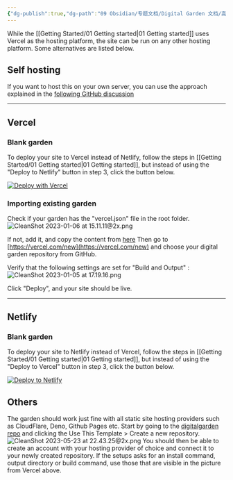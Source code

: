 ```yaml
---
{"dg-publish":true,"dg-path":"09 Obsidian/专题文档/Digital Garden 文档/高级设置/Hosting alternatives.md","permalink":"/09 Obsidian/专题文档/Digital Garden 文档/高级设置/Hosting alternatives/","noteIcon":"dg-note-icon","created":"2022-11-09T21:23:01.974+01:00","updated":"2023-06-19T13:01:24.117+02:00"}
---
```



While the [[Getting Started/01 Getting started\|01 Getting started]] uses Vercel as the hosting platform, the site can be run on any other hosting platform. Some alternatives are listed below. 

## Self hosting
If you want to host this on your own server, you can use the approach explained in the [following GitHub discussion](https://github.com/oleeskild/obsidian-digital-garden/discussions/160)

---

## Vercel

### Blank garden
To deploy your site to Vercel instead of Netlify, follow the steps in [[Getting Started/01 Getting started\|01 Getting started]], but instead of using the "Deploy to Netlify" button in step 3, click the button below.

[![Deploy with Vercel](https://vercel.com/button)](https://vercel.com/new/clone?repository-url=https://github.com/oleeskild/digitalgarden)

### Importing existing garden
Check if your garden has the "vercel.json" file in the root folder. 
![CleanShot 2023-01-06 at 15.11.11@2x.png](/img/user/img/CleanShot%202023-01-06%20at%2015.11.11@2x.png)

If not, add it, and copy the content from [here](https://github.com/oleeskild/digitalgarden/blob/main/vercel.json)
Then go to [https://vercel.com/new](https://vercel.com/new) and choose your digital garden repository from GitHub.

Verify that the following settings are set for "Build and Output" :
![CleanShot 2023-01-05 at 17.19.16.png](/img/user/img/CleanShot%202023-01-05%20at%2017.19.16.png)

Click "Deploy", and your site should be live. 

---

## Netlify

### Blank garden
To deploy your site to Netlify instead of Vercel, follow the steps in [[Getting Started/01 Getting started\|01 Getting started]], but instead of using the "Deploy to Vercel" button in step 3, click the button below.

[![Deploy to Netlify](https://www.netlify.com/img/deploy/button.svg)](https://app.netlify.com/start/deploy?repository=https://github.com/oleeskild/digitalgarden)

## Others
The garden should work just fine with all static site hosting providers such as CloudFlare, Deno, Github Pages etc. Start by going to the [digitalgarden repo](https://github.com/oleeskild/digitalgarden) and clicking the Use This Template > Create a new repository. ![CleanShot 2023-05-23 at 22.43.25@2x.png](/img/user/img/CleanShot%202023-05-23%20at%2022.43.25@2x.png)
You should then be able to create an account with your hosting provider of choice and connect it to your newly created repository. If the setups asks for an install command, output directory or build command, use those that are visible in the picture from Vercel above. 